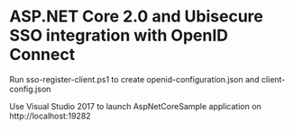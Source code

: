 # ASP.NET Core 2.0 and Ubisecure SSO integration with OpenID Connect

Run sso-register-client.ps1 to create openid-configuration.json and client-config.json

Use Visual Studio 2017 to launch AspNetCoreSample application on http://localhost:19282
